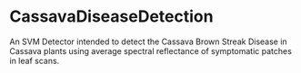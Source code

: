 # CassavaDiseaseDetection
An SVM Detector intended to detect the Cassava Brown Streak Disease in Cassava plants using average spectral reflectance of symptomatic patches in leaf scans.


